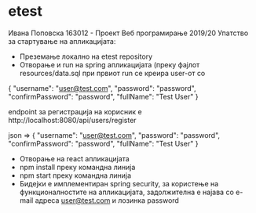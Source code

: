 # etest
Ивана Поповска 163012 - Проект Веб програмирање 2019/20
Упатство за стартување на апликацијата:
- Преземање локално на etest repository
- Отворање и run на spring апликацијата (преку фајлот resources/data.sql при првиот run се креира user-от со

{
	"username": "user@test.com",
	"password": "password",
	"confirmPassword": "password",
	"fullName": "Test User"
}

endpoint за регистрација на корисник е http://localhost:8080/api/users/register 

json => { 
"username": "user@test.com",
	"password": "password",
	"confirmPassword": "password",
	"fullName": "Test User" }
	
- Oтворање на react апликацијата
- npm install преку командна линија 
- npm start  преку командна линија
- Бидејки е имплементиран spring security, за користење на функционалностите на апликацијата, задолжителна е најава со e-mail адреса user@test.com и лозинка password
